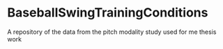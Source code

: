 # BaseballSwingTrainingConditions
A repository of the data from the pitch modality study used for me thesis work
